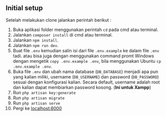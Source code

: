 ## Initial setup

Setelah melakukan clone jalankan perintah berikut :

1. Buka aplikasi folder menggunakan perintah `cd` pada cmd atau terminal.
2. Jalankan `composer install` di cmd atau terminal.
3. Jalankan `npm install`.
4. Jalankan `npm run dev`.
5. Buat file `.env` kemudian salin isi dari file `.env.example` ke dalam file `.env` tadi. atau bisa juga dengan menggunakan command promt Windows dengan mengetik `copy .env.example .env`, bila menggunakan Ubuntu `cp .env.example .env`.
6. Buka file `.env` dan ubah nama database (`DB_DATABASE`) menjadi apa pun yang kalian miliki, username (`DB_USERNAME`) dan password (`DB_PASSWORD`) sesuai dengan konfigurasi kalian. Secara default, username adalah root dan kalian dapat membiarkan password kosong. (**Ini untuk Xampp**)
7. Run `php artisan key:generate`
8. Run `php artisan migrate`
9. Run `php artisan serve`
10. Pergi ke [localhost:8000](http://localhost:8000)
